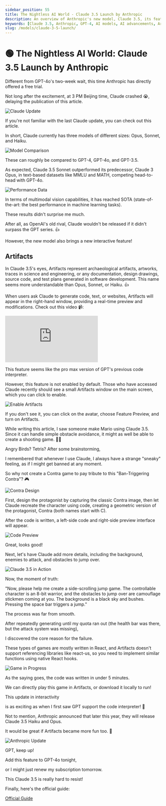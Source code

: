 ```yaml
---
sidebar_position: 55
title: The Nightless AI World - Claude 3.5 Launch by Anthropic
description: An overview of Anthropic's new model, Claude 3.5, its features, performance, and how it compares to GPT-4.
keywords: [Claude 3.5, Anthropic, GPT-4, AI models, AI advancements, Artifacts, AI comparison]
slug: /models/claude-3-5-launch/
---
```


# 🟢 The Nightless AI World: Claude 3.5 Launch by Anthropic

Different from GPT-4o's two-week wait, this time Anthropic has directly offered a free trial.

Not long after the excitement, at 3 PM Beijing time, Claude crashed 😭, delaying the publication of this article.

![Claude Update](https://cdn.jsdelivr.net/gh/donttal/imgbed/img/640-20240818004833334)

If you're not familiar with the last Claude update, you can check out this article.

In short, Claude currently has three models of different sizes: Opus, Sonnet, and Haiku.

![Model Comparison](https://cdn.jsdelivr.net/gh/donttal/imgbed/img/640-20240818004851043)

These can roughly be compared to GPT-4, GPT-4o, and GPT-3.5.

As expected, Claude 3.5 Sonnet outperformed its predecessor, Claude 3 Opus, in text-based datasets like MMLU and MATH, competing head-to-head with GPT-4o.

![Performance Data](https://cdn.jsdelivr.net/gh/donttal/imgbed/img/640-20240818004904428)

In terms of multimodal vision capabilities, it has reached SOTA (state-of-the-art: the best performance in machine learning tasks).

These results didn't surprise me much.

After all, as OpenAI's old rival, Claude wouldn't be released if it didn't surpass the GPT series. 👍

However, the new model also brings a new interactive feature!

## Artifacts

In Claude 3.5's eyes, Artifacts represent archaeological artifacts, artworks, traces in science and engineering, or any documentation, design drawings, source code, and test plans generated in software development. This name seems more understandable than Opus, Sonnet, or Haiku. 👍

When users ask Claude to generate code, text, or websites, Artifacts will appear in the right-hand window, providing a real-time preview and modifications. Check out this video 📹:

<iframe src="https://player.bilibili.com/player.html?isOutside=true&aid=112978460411920&bvid=BV1hVWFeqEhW&cid=500001653027989&p=1&high_quality=1&autoplay=0"  style={{width: "100%", height: "500px"}} scrolling="no" border="0" frameborder="no" framespacing="0" allowFullScreen={true}></iframe>

This feature seems like the pro max version of GPT's previous code interpreter.

However, this feature is not enabled by default. Those who have accessed Claude recently should see a small Artifacts window on the main screen, which you can click to enable.

![Enable Artifacts](https://cdn.jsdelivr.net/gh/donttal/imgbed/img/640-20240818004920460)

If you don't see it, you can click on the avatar, choose Feature Preview, and turn on Artifacts.

While writing this article, I saw someone make Mario using Claude 3.5. Since it can handle simple obstacle avoidance, it might as well be able to create a shooting game. 🏃‍♀️

Angry Birds? Tetris? After some brainstorming,

I remembered that whenever I use Claude, I always have a strange "sneaky" feeling, as if I might get banned at any moment.

So why not create a Contra game to pay tribute to this "Ban-Triggering Contra"? 🎮

![Contra Design](https://cdn.jsdelivr.net/gh/donttal/imgbed/img/640-20240818004931931)

First, design the protagonist by capturing the classic Contra image, then let Claude recreate the character using code, creating a geometric version of the protagonist, Contra (both names start with C).

After the code is written, a left-side code and right-side preview interface will appear.

![Code Preview](https://cdn.jsdelivr.net/gh/donttal/imgbed/img/640-20240818004948976)

Great, looks good!

Next, let's have Claude add more details, including the background, enemies to attack, and obstacles to jump over.

![Claude 3.5 in Action](https://cdn.jsdelivr.net/gh/donttal/imgbed/img/640-20240818005000559)

Now, the moment of truth:

"Now, please help me create a side-scrolling jump game. The controllable character is an 8-bit warrior, and the obstacles to jump over are camouflage stickmen coming at you. The background is a black sky and bushes. Pressing the space bar triggers a jump."

The process was far from smooth.

After repeatedly generating until my quota ran out (the health bar was there, but the attack system was missing),

I discovered the core reason for the failure.

These types of games are mostly written in React, and Artifacts doesn't support referencing libraries like react-us, so you need to implement similar functions using native React hooks.

![Game in Progress](https://cdn.jsdelivr.net/gh/donttal/imgbed/img/640-20240818005012586.gif)

As the saying goes, the code was written in under 5 minutes.

We can directly play this game in Artifacts, or download it locally to run!

This update in interactivity

is as exciting as when I first saw GPT support the code interpreter! 🎉

Not to mention, Anthropic announced that later this year, they will release Claude 3.5 Haiku and Opus.

It would be great if Artifacts became more fun too. 🧮

![Anthropic Update](https://cdn.jsdelivr.net/gh/donttal/imgbed/img/640-20240818005021509)

GPT, keep up!

Add this feature to GPT-4o tonight,

or I might just renew my subscription tomorrow.

This Claude 3.5 is really hard to resist!

Finally, here's the official guide:

[Official Guide](https://www.anthropic.com/news/claude-3-5-sonnet)
